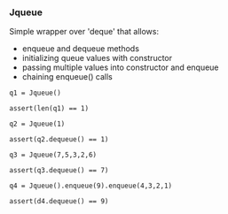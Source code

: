 ### Jqueue

Simple wrapper over 'deque' that allows:

* enqueue and dequeue methods
* initializing queue values with constructor
* passing multiple values into constructor and enqueue
* chaining enqueue() calls

`q1 = Jqueue()`

`assert(len(q1) == 1)`

`q2 = Jqueue(1)`

`assert(q2.dequeue() == 1)`

`q3 = Jqueue(7,5,3,2,6)`

`assert(q3.dequeue() == 7)`

`q4 = Jqueue().enqueue(9).enqueue(4,3,2,1)`

`assert(d4.dequeue() == 9)`

